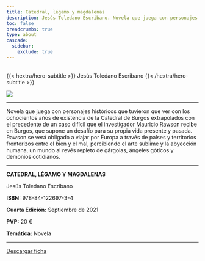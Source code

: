 ```yaml
---
title: Catedral, légamo y magdalenas
description: Jesús Toledano Escribano. Novela que juega con personajes históricos que tuvieron que ver con los ochocientos años de existencia de la Catedral de Burgos extrapolados con el precedente de un caso difícil que el investigador Mauricio Rawson recibe en Burgos, que supone un desafío para su propia vida presente y pasada. Rawson se verá obligado a viajar por Europa a través de países y territorios fronterizos entre el bien y el mal, percibiendo el arte sublime y la abyección humana, un mundo al revés repleto de gárgolas, ángeles góticos y demonios cotidianos.
toc: false
breadcrumbs: true
type: about
cascade:
  sidebar:
    exclude: true
---
```

<br class="hx:sm:block hx:hidden" />
{{< hextra/hero-subtitle >}}
Jesús Toledano Escribano
{{< /hextra/hero-subtitle >}}

![](/img/banners/catedral_legamo_banner.png)

---

Novela que juega con personajes históricos que tuvieron que ver con los ochocientos años de existencia de la Catedral de Burgos extrapolados con el precedente de un caso difícil que el investigador Mauricio Rawson recibe en Burgos, que supone un desafío para su propia vida presente y pasada. Rawson se verá obligado a viajar por Europa a través de países y territorios fronterizos entre el bien y el mal, percibiendo el arte sublime y la abyección humana, un mundo al revés repleto de gárgolas, ángeles góticos y demonios cotidianos.

---

**CATEDRAL, LÉGAMO Y MAGDALENAS**

Jesús Toledano Escribano

**ISBN:**  978-84-122697-3-4

**Cuarta Edición:** Septiembre de 2021

**PVP:** 20 €

**Temática:** Novela


---

[Descargar ficha](/pdf/fichas/catedral_legamo_f.pdf)


